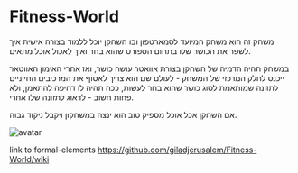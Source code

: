# Fitness-World
משחק זה הוא משחק המיועד לסמארטפון ובו השחקן יוכל ללמוד בצורה אישית איך לשפר את הכושר שלו בתחום הספורט שהוא בחר ואיך לאכול אוכל מתאים.

במשחק תהיה הדמיה של השחקן בצורת אוואטר עושה כושר, ואז אחרי האימון האווטאר ייכנס לחלק המרכזי של המשחק - לעולם שם הוא צריך לאסוף את המרכיבים החיוניים לתזונה שמותאמת לסוג כושר שהוא בחר לעשות, ככה תהיה לו דחיפה להתאמן, ולא פחות חשוב - לדאוג לתזונה שלו אחרי.

אם השחקן אכל אוכל מספיק טוב הוא ינצח במשחקון ויקבל ניקוד גבוה.

![avatar](https://github.com/video-games-course/Fitness-World/assets/74672386/86326d92-e69f-4ddf-82b9-c3f0ad85c5f1)

link to formal-elements
https://github.com/giladjerusalem/Fitness-World/wiki    
